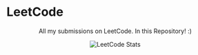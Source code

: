# LeetCode

<p align="center">All my submissions on LeetCode. In this Repository! :)</p>


<p align="center">
  <img src="https://leetcard.jacoblin.cool/win_leets?theme=dark&font=Changa&ext=heatmap" alt="LeetCode Stats">
</p>
